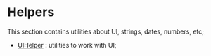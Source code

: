 # Helpers
This section contains utilities about UI, strings, dates, numbers, etc;

- [UIHelper](https://github.com/FabrizioCaldarelli/iOS-Cookbook/tree/master/Topics/Helpers/UIHelper) : utilities to work with UI;

